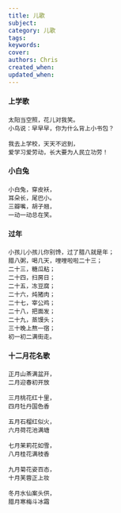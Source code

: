 ```yaml
---
title: 儿歌
subject: 
category: 儿歌
tags: 
keywords: 
cover: 
authors: Chris
created_when: 
updated_when: 
---
```


#### 上学歌

```
太阳当空照，花儿对我笑。
小鸟说：早早早，你为什么背上小书包？

我去上学校，天天不迟到，
爱学习爱劳动，长大要为人民立功劳！
```

#### 小白兔

```
小白兔，穿皮袄，
耳朵长，尾巴小。
三瓣嘴，胡子翘，
一动一动总在笑。
```

#### 过年

```
小孩儿小孩儿你别馋，过了腊八就是年；
腊八粥，喝几天，哩哩啦啦二十三；
二十三，糖瓜粘；
二十四，扫房日；
二十五，冻豆腐；
二十六，炖猪肉；
二十七，宰公鸡；
二十八，把面发；
二十九，蒸馒头；
三十晚上熬一宿；
初一初二满街走。
```

#### 十二月花名歌

```
正月山茶满盆开，
二月迎春初开放

三月桃花红十里，
四月牡丹国色香

五月石榴红似火，
六月荷花池满塘

七月茉莉花如雪，
八月桂花满枝香

九月菊花姿百态，
十月芙蓉正上妆

冬月水仙案头供，
腊月寒梅斗冰霜
```
